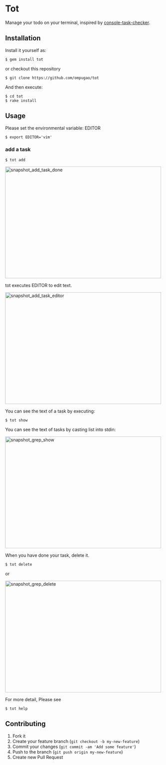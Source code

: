 # Tot

Manage your todo on your terminal, inspired by [console-task-checker](https://github.com/alice1017/console-task-checker).

## Installation

Install it yourself as:

    $ gem install tot

or checkout this repository

    $ git clone https://github.com/ompugao/tot

And then execute:

    $ cd tot
    $ rake install


## Usage

Please set the environmental variable: EDITOR
    
    $ export EDITOR='vim'

### add a task
    
    $ tot add 

<a href="http://www.flickr.com/photos/98458708@N02/9215669896/" title="snapshot_add_task_done by ompugao, on Flickr"><img src="http://farm4.staticflickr.com/3824/9215669896_47f7891590.jpg" width="500" height="358" alt="snapshot_add_task_done"></a>

tot executes EDITOR to edit text.

<a href="http://www.flickr.com/photos/98458708@N02/9212895053/" title="snapshot_add_task_editor by ompugao, on Flickr"><img src="http://farm6.staticflickr.com/5337/9212895053_034b18ae33.jpg" width="500" height="358" alt="snapshot_add_task_editor"></a>

You can see the text of a task by executing:

    $ tot show

You can see the text of tasks by casting list into stdin:

<a href="http://www.flickr.com/photos/98458708@N02/9212895163/" title="snapshot_grep_show by ompugao, on Flickr"><img src="http://farm3.staticflickr.com/2876/9212895163_434c70c1d0.jpg" width="500" height="358" alt="snapshot_grep_show"></a>

When you have done your task, delete it.

    $ tot delete

or 

<a href="http://www.flickr.com/photos/98458708@N02/9215670040/" title="snapshot_grep_delete by ompugao, on Flickr"><img src="http://farm4.staticflickr.com/3775/9215670040_598923afbf.jpg" width="500" height="358" alt="snapshot_grep_delete"></a>

For more detail, Please see

    $ tot help

## Contributing

1. Fork it
2. Create your feature branch (`git checkout -b my-new-feature`)
3. Commit your changes (`git commit -am 'Add some feature'`)
4. Push to the branch (`git push origin my-new-feature`)
5. Create new Pull Request

